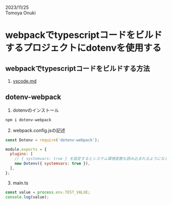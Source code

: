 2023/11/25  
Tomoya Onuki  

# webpackでtypescriptコードをビルドするプロジェクトにdotenvを使用する
## webpackでtypescriptコードをビルドする方法
1. [vscode.md](vscode.md)

## dotenv-webpack
1. dotenvのインストール
```sh
npm i dotenv-webpack
```

2. webpack.config.jsの記述
```js
const Dotenv = require('dotenv-webpack');

module.exports = {
  plugins: [
    // { systemvars: true } を設定するとシステム環境変数も読み込まれるようになる
    new Dotenv({ systemvars: true }),
  ],
};
```

3. main.ts
```ts
const value = process.env.TEST_VALUE;
console.log(value);
```